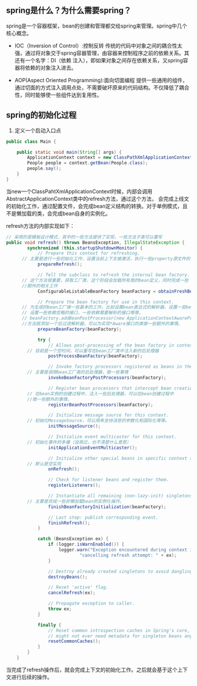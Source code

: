 ## spring是什么？为什么需要spring？

spring是一个容器框架，bean的创建和管理都交给spring来管理。spring中几个核心概念。

- IOC（Inversion of Control）:控制反转
传统的代码中对象之间的耦合性太强，通过将对象交于spring容器管理，由容器来控制程序之前的依赖关系。其还有一个名字：DI（依赖
注入），即如果对象之间存在依赖关系，又spring容器将依赖的对象注入进去。

- AOP(Aspect Oriented Programming):面向切面编程
提供一些通用的组件，通过切面的方式注入调用点处，不需要破坏原来的代码结构。不仅降低了耦合性，同时能够使一些组件达到复用性。


## spring的初始化过程

1. 定义一个启动入口点
```java
public class Main {

    public static void main(String[] args) {
        ApplicationContext context = new ClassPathXmlApplicationContext("spring-config.xml");
        People people = context.getBean(People.class);
        people.say();
    }
}
```

当new一个ClassPahtXmlApplicationContext时候，内部会调用AbstractApplicationContext类中的refresh方法，通过这个方法，
会完成上线文的初始化工作，通过配置文件，会完成bean定义结构的转换。对于单例模式，且不是懒加载的类，会完成bean自身的实例化。

refresh方法的内部实现如下：
```java
// 采用的是模板设计模式，其中的一些方法提供了实现，一些方法子类可以重写
public void refresh() throws BeansException, IllegalStateException {
		synchronized (this.startupShutdownMonitor) {
			// Prepare this context for refreshing.
      // 主要是进行一些初始化工作，设置当前上下文被激活，执行一些property源文件的初始化工作
			prepareRefresh();

			// Tell the subclass to refresh the internal bean factory.
      // 这个方法很重要，获取工厂类，这个阶段会加载所有类的bean定义，同时完成一些
      //额外的相关工作
			ConfigurableListableBeanFactory beanFactory = obtainFreshBeanFactory();

			// Prepare the bean factory for use in this context.
      // 为生成的bean工厂做一些基本的工作，比如设置bean表达式的解析器，设置一些bean的后处理器
      // 设置一些依赖忽略的接口，一些依赖需要解析的接口等等。
      // beanFactory.addBeanPostProcessor(new ApplicationContextAwareProcessor(this))这个
      //方法就添加一个后过滤解析器，可以为实现*Aware接口的类做一些额外的事情。
			prepareBeanFactory(beanFactory);

			try {
				// Allows post-processing of the bean factory in context subclasses.
        // 目前是一个空时间，可以重写在bean工厂类中注入新的后处理器
				postProcessBeanFactory(beanFactory);

				// Invoke factory processors registered as beans in the context.
        // 主要是调用bean工厂类的后处理器，做一些事情
				invokeBeanFactoryPostProcessors(beanFactory);

				// Register bean processors that intercept bean creation.
        // 在bean实例的创建过程中，注入一些后处理器，可以在bean创建过程中
        //做一些额外的事情。
				registerBeanPostProcessors(beanFactory);

				// Initialize message source for this context.
        // 初始化MessageSource，可以用来支持消息的参数化和国际化等等。
				initMessageSource();

				// Initialize event multicaster for this context.
        // 初始化事件的多播（没用过，也不清楚什么意思）
				initApplicationEventMulticaster();

				// Initialize other special beans in specific context subclasses.
        // 默认是空实现
				onRefresh();

				// Check for listener beans and register them.
				registerListeners();

				// Instantiate all remaining (non-lazy-init) singletons.
        // 主要是完成一些非懒加载bean的实例化操作。
				finishBeanFactoryInitialization(beanFactory);

				// Last step: publish corresponding event.
				finishRefresh();
			}

			catch (BeansException ex) {
				if (logger.isWarnEnabled()) {
					logger.warn("Exception encountered during context initialization - " +
							"cancelling refresh attempt: " + ex);
				}

				// Destroy already created singletons to avoid dangling resources.
				destroyBeans();

				// Reset 'active' flag.
				cancelRefresh(ex);

				// Propagate exception to caller.
				throw ex;
			}

			finally {
				// Reset common introspection caches in Spring's core, since we
				// might not ever need metadata for singleton beans anymore...
				resetCommonCaches();
			}
		}
	}
```

当完成了refresh操作后，就会完成上下文的初始化工作。之后就会基于这个上下文进行后续的操作。
